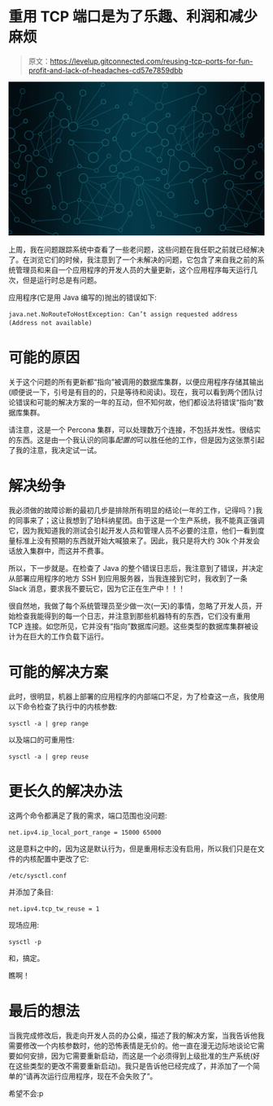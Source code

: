 # 重用 TCP 端口是为了乐趣、利润和减少麻烦

> 原文：<https://levelup.gitconnected.com/reusing-tcp-ports-for-fun-profit-and-lack-of-headaches-cd57e7859dbb>

![](img/a38ab762328af10d7fac8770ddb9199b.png)

上周，我在问题跟踪系统中查看了一些老问题，这些问题在我任职之前就已经解决了。在浏览它们的时候，我注意到了一个未解决的问题，它包含了来自我之前的系统管理员和来自一个应用程序的开发人员的大量更新，这个应用程序每天运行几次，但是运行时总是有问题。

应用程序(它是用 Java 编写的)抛出的错误如下:

`java.net.NoRouteToHostException: Can’t assign requested address (Address not available)`

# 可能的原因

关于这个问题的所有更新都“指向”被调用的数据库集群，以便应用程序存储其输出(顺便说一下，引号是有目的的，只是等待和阅读)。现在，我可以看到两个团队讨论错误和可能的解决方案的一年的互动，但不知何故，他们都设法将错误“指向”数据库集群。

请注意，这是一个 Percona 集群，可以处理数万个连接，不包括并发性。很结实的东西。这是由一个我认识的同事*配置的*可以胜任他的工作，但是因为这张票引起了我的注意，我决定试一试。

# 解决纷争

我必须做的故障诊断的最初几步是排除所有明显的结论(一年的工作，记得吗？)我的同事来了；这让我想到了珀科纳星团。由于这是一个生产系统，我不能真正强调它，因为我知道我的测试会引起开发人员和管理人员不必要的注意，他们一看到度量标准上没有预期的东西就开始大喊狼来了。因此，我只是将大约 30k 个并发会话放入集群中，而这并不费事。

所以，下一步就是。在检查了 Java 的整个错误日志后，我注意到了错误，并决定从部署应用程序的地方 SSH 到应用服务器，当我连接到它时，我收到了一条 Slack 消息，要求我不要玩它，因为它正在生产中！！！

很自然地，我做了每个系统管理员至少做一次(一天)的事情，忽略了开发人员，开始检查我能得到的每一个日志，并注意到那些机器特有的东西，它们没有重用 TCP 连接。如您所见，它并没有“指向”数据库问题。这些类型的数据库集群被设计为在巨大的工作负载下运行。

# 可能的解决方案

此时，很明显，机器上部署的应用程序的内部端口不足，为了检查这一点，我使用以下命令检查了执行中的内核参数:

`sysctl -a | grep range`

以及端口的可重用性:

`sysctl -a | grep reuse`

# 更长久的解决办法

这两个命令都满足了我的需求，端口范围也没问题:

`net.ipv4.ip_local_port_range = 15000 65000`

这是意料之中的，因为这是默认行为，但是重用标志没有启用，所以我们只是在文件的内核配置中更改了它:

`/etc/sysctl.conf`

并添加了条目:

`net.ipv4.tcp_tw_reuse = 1`

现场应用:

`sysctl -p`

和，搞定。

瞧啊！

# 最后的想法

当我完成修改后，我走向开发人员的办公桌，描述了我的解决方案，当我告诉他我需要修改一个内核参数时，他的恐怖表情是无价的。他一直在漫无边际地谈论它需要如何安排，因为它需要重新启动，而这是一个必须得到上级批准的生产系统(好在这些类型的更改不需要重新启动)。我只是告诉他已经完成了，并添加了一个简单的“请再次运行应用程序，现在不会失败了”。

希望不会:p